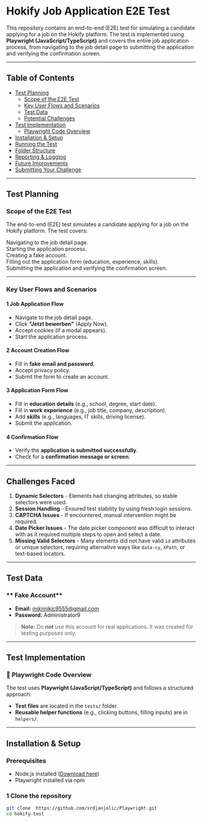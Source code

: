 # Hokify Job Application E2E Test

This repository contains an end-to-end (E2E) test for simulating a candidate applying for a job on the Hokify platform. The test is implemented using **Playwright (JavaScript/TypeScript)** and covers the entire job application process, from navigating to the job detail page to submitting the application and verifying the confirmation screen.

---

##  Table of Contents
- [Test Planning](#test-planning)
  - [Scope of the E2E Test](#scope-of-the-e2e-test)
  - [Key User Flows and Scenarios](#key-user-flows-and-scenarios)
  - [Test Data](#test-data)
  - [Potential Challenges](#challenges-faced)
- [Test Implementation](#test-implementation)
  - [Playwright Code Overview](#playwright-code-overview)
- [Installation & Setup](#installation--setup)
- [Running the Test](#running-the-test)
- [Folder Structure](#folder-structure)
- [Reporting & Logging](#reporting--logging)
- [Future Improvements](#future-improvements)
- [Submitting Your Challenge](#submitting-your-challenge)

---

##  Test Planning

###  Scope of the E2E Test
The end-to-end (E2E) test simulates a candidate applying for a job on the Hokify platform. The test covers:

 Navigating to the job detail page.  
 Starting the application process.  
 Creating a fake account.  
 Filling out the application form (education, experience, skills).  
 Submitting the application and verifying the confirmation screen.  

---

###  Key User Flows and Scenarios

#### **1 Job Application Flow**
- Navigate to the job detail page.
- Click **"Jetzt bewerben"** (Apply Now).
- Accept cookies (if a modal appears).
- Start the application process.

#### **2️ Account Creation Flow**
- Fill in **fake email and password**.
- Accept privacy policy.
- Submit the form to create an account.

#### **3️ Application Form Flow**
- Fill in **education details** (e.g., school, degree, start date).
- Fill in **work experience** (e.g., job title, company, description).
- Add **skills** (e.g., languages, IT skills, driving license).
- Submit the application.

#### **4️ Confirmation Flow**
- Verify the **application is submitted successfully**.
- Check for a **confirmation message or screen**.

---

##  Challenges Faced

1. **Dynamic Selectors** - Elements had changing attributes, so stable selectors were used.  
2. **Session Handling** - Ensured test stability by using fresh login sessions.  
3. **CAPTCHA Issues** - If encountered, manual intervention might be required.  
4. **Date Picker Issues** - The date picker component was difficult to interact with as it required multiple steps to open and select a date.  
5. **Missing Valid Selectors** - Many elements did not have valid `id` attributes or unique selectors, requiring alternative ways like `data-cy`, `XPath`, or text-based locators.  

---

##  Test Data

### ** Fake Account**
- **Email:** mikimikic9555@gmail.com  
- **Password:** Administrator9  

>  **Note:** Do **not** use this account for real applications. It was created for testing purposes only.

---

## Test Implementation

### 📌 Playwright Code Overview
The test uses **Playwright (JavaScript/TypeScript)** and follows a structured approach:
- **Test files** are located in the `tests/` folder.
- **Reusable helper functions** (e.g., clicking buttons, filling inputs) are in `helpers/`.

---

## Installation & Setup

### **Prerequisites**
- Node.js installed ([Download here](https://nodejs.org/))
- Playwright installed via npm

### **1️ Clone the repository**
```sh
git clone  https://github.com/srdjanjolic/Playwright.git
cd hokify-test
